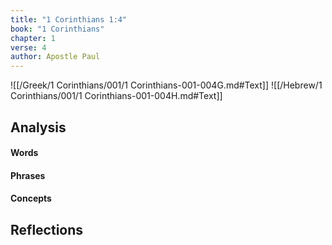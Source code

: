 ```yaml
---
title: "1 Corinthians 1:4"
book: "1 Corinthians"
chapter: 1
verse: 4
author: Apostle Paul
---
```

![[/Greek/1 Corinthians/001/1 Corinthians-001-004G.md#Text]]
![[/Hebrew/1 Corinthians/001/1 Corinthians-001-004H.md#Text]]

## Analysis

#### Words

#### Phrases

#### Concepts

## Reflections
